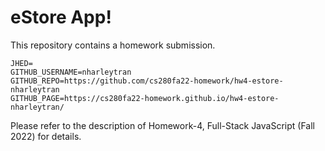 # eStore App!

This repository contains a homework submission.

```
JHED=
GITHUB_USERNAME=nharleytran
GITHUB_REPO=https://github.com/cs280fa22-homework/hw4-estore-nharleytran
GITHUB_PAGE=https://cs280fa22-homework.github.io/hw4-estore-nharleytran/
```

Please refer to the description of Homework-4, Full-Stack JavaScript (Fall 2022) for details.